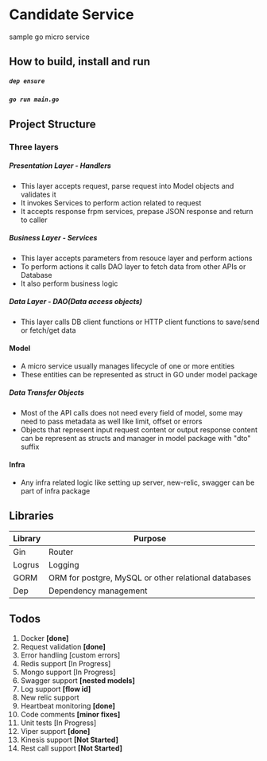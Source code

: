 # Candidate Service
sample go micro service

## How to build, install and run

##### `dep ensure`
#####  `go run main.go`

## Project Structure
### Three layers
##### Presentation Layer - Handlers
- This layer accepts request, parse request into Model objects and validates it
- It invokes Services to perform action related to request
- It accepts response frpm services, prepase JSON response and return to caller

##### Business Layer - Services
- This layer accepts parameters from resouce layer and perform actions
- To perform actions it calls DAO layer to fetch data from other APIs or Database
- It also perform business logic

##### Data Layer - DAO(Data access objects)
- This layer calls DB client functions or HTTP client functions to save/send or fetch/get data

#### Model
- A micro service usually manages lifecycle of one or more entities
- These entities can be represented as struct in GO under model package

##### Data Transfer Objects
- Most of the API calls does not need every field of model, some may need to pass metadata as well like limit, offset or errors
- Objects that represent input request content or output response content can be represent as structs and manager in model package with "dto" suffix

#### Infra
- Any infra related logic like setting up server, new-relic, swagger can be part of infra package

## Libraries
| Library | Purpose |
|---------|---------|
| Gin     | Router   |
| Logrus  | Logging  |
| GORM    | ORM for postgre, MySQL or other relational databases |
| Dep     | Dependency management |

## Todos
1. Docker **[done]**
2. Request validation **[done]**
3. Error handling [custom errors]
4. Redis support [In Progress]
5. Mongo support [In Progress]
6. Swagger support **[nested models]**
7. Log support **[flow id]**
8. New relic support
9. Heartbeat monitoring **[done]**
10. Code comments  **[minor fixes]**
11. Unit tests [In Progress]
12. Viper support **[done]**
13. Kinesis support **[Not Started]**
14. Rest call support **[Not Started]**
